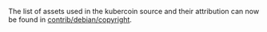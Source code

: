 The list of assets used in the kubercoin source and their attribution can now be found in [contrib/debian/copyright](../contrib/debian/copyright).
